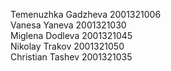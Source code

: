 Temenuzhka Gadzheva 2001321006 <br>
Vanesa Yaneva 2001321030 <br>
Miglena Dodleva 2001321045 <br>
Nikolay Trakov 2001321050 <br>
Christian Tashev 2001321035 <br>

